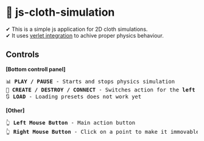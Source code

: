 # 🧵 js-cloth-simulation

✔ This is a simple js application for 2D cloth simulations. <br/>
✔ It uses [verlet integration](https://en.wikipedia.org/wiki/Verlet_integration) to achive proper physics behaviour.

## Controls

<b>[Bottom controll panel]</b>
<pre>
📊 <b>PLAY / PAUSE</b> - Starts and stops physics simulation
👾 <b>CREATE / DESTROY / CONNECT</b> - Switches action for the <b>left mouse button</b>
🔃 <b>LOAD</b> - Loading presets does not work yet
</pre>

<b>[Other]</b>
<pre>
👆 <b>Left Mouse Button</b> - Main action button 
👆 <b>Right Mouse Button</b> - Click on a point to make it immovable 
</pre>
